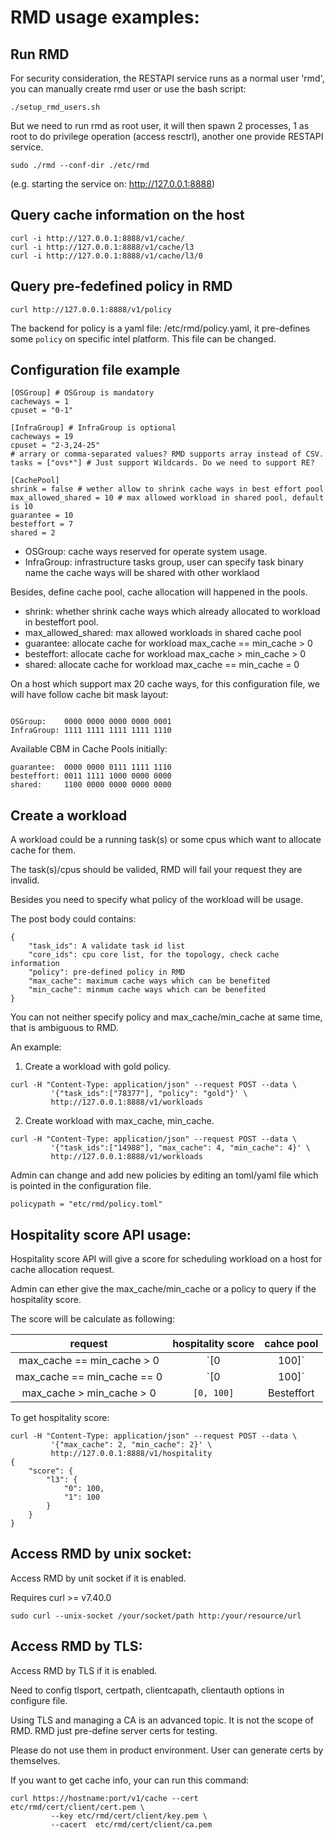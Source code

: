 # RMD usage examples:

## Run RMD

For security consideration, the RESTAPI service runs as a normal user 'rmd',
you can manually create rmd user or use the bash script:

```
./setup_rmd_users.sh
```

But we need to run rmd as root user, it will then spawn 2 processes, 1 as
root to do privilege operation (access resctrl), another one provide RESTAPI
service.

```
sudo ./rmd --conf-dir ./etc/rmd
```

(e.g. starting the service on: http://127.0.0.1:8888)`
`
## Query cache information on the host

```
curl -i http://127.0.0.1:8888/v1/cache/
curl -i http://127.0.0.1:8888/v1/cache/l3
curl -i http://127.0.0.1:8888/v1/cache/l3/0
```

## Query pre-fedefined policy in RMD

```
curl http://127.0.0.1:8888/v1/policy
```

The backend for policy is a yaml file: /etc/rmd/policy.yaml, it pre-defines
some `policy` on specific intel platform. This file can be changed.


## Configuration file example

```
[OSGroup] # OSGroup is mandatory
cacheways = 1
cpuset = "0-1"

[InfraGroup] # InfraGroup is optional
cacheways = 19
cpuset = "2-3,24-25"
# arrary or comma-separated values? RMD supports array instead of CSV.
tasks = ["ovs*"] # Just support Wildcards. Do we need to support RE?

[CachePool]
shrink = false # wether allow to shrink cache ways in best effort pool
max_allowed_shared = 10 # max allowed workload in shared pool, default is 10
guarantee = 10
besteffort = 7
shared = 2
```

- OSGroup: cache ways reserved for operate system usage.
- InfraGroup: infrastructure tasks group, user can specify task binary name
              the cache ways will be shared with other worklaod

Besides, define cache pool, cache allocation will happened in the pools.

- shrink: whether shrink cache ways which already allocated to workload in
          besteffort pool.
- max_allowed_shared: max allowed workloads in shared cache pool
- guarantee: allocate cache for workload max_cache == min_cache > 0
- besteffort: allocate cache for workload max_cache > min_cache > 0
- shared: allocate cache for workload max_cache == min_cache = 0

On a host which support max 20 cache ways, for this configuration file,
we will have follow cache bit mask layout:

```

OSGroup:    0000 0000 0000 0000 0001
InfraGroup: 1111 1111 1111 1111 1110
```
Available CBM in Cache Pools initially:
```
guarantee:  0000 0000 0111 1111 1110
besteffort: 0011 1111 1000 0000 0000
shared:     1100 0000 0000 0000 0000
```

## Create a workload

A workload could be a running task(s) or some cpus which want to allocate
cache for them.

The task(s)/cpus should be valided, RMD will fail your request they are
invalid.

Besides you need to specify what policy of the workload will be usage.

The post body could contains:

```
{
    "task_ids": A validate task id list
    "core_ids": cpu core list, for the topology, check cache information
    "policy": pre-defined policy in RMD
    "max_cache": maximum cache ways which can be benefited
    "min_cache": minmum cache ways which can be benefited
}
```

You can not neither specify policy and max_cache/min_cache at same time, that
is ambiguous to RMD.

An example:

1) Create a workload with gold policy.

```
curl -H "Content-Type: application/json" --request POST --data \
         '{"task_ids":["78377"], "policy": "gold"}' \
         http://127.0.0.1:8888/v1/workloads
```

2) Create workload with max_cache, min_cache.

```
curl -H "Content-Type: application/json" --request POST --data \
         '{"task_ids":["14988"], "max_cache": 4, "min_cache": 4}' \
         http://127.0.0.1:8888/v1/workloads
```

Admin can change and add new policies by editing an toml/yaml file which is
pointed in the configuration file.

```
policypath = "etc/rmd/policy.toml"
```

## Hospitality score API usage:

Hospitality score API will give a score for scheduling workload on a host for
cache allocation request.

Admin can ether give the max_cache/min_cache or a policy to query if the
hospitality score.

The score will be calculate as following:

| request | hospitality score | cahce pool |
| :-----: | :---------------: | :--------: |
| max_cache == min_cache > 0 | `[0 | 100]` | Guarantee |
| max_cache == min_cache == 0 | `[0 | 100]` | Shared |
| max_cache > min_cache > 0 |  `[0, 100]` | Besteffort |


To get hospitality score:

```
curl -H "Content-Type: application/json" --request POST --data \
         '{"max_cache": 2, "min_cache": 2}' \
         http://127.0.0.1:8888/v1/hospitality
{
    "score": {
        "l3": {
            "0": 100,
            "1": 100
        }
    }
}
```

## Access RMD by unix socket:

Access RMD by unit socket if it is enabled.

Requires curl >= v7.40.0
```
sudo curl --unix-socket /your/socket/path http:/your/resource/url
```

## Access RMD by TLS:

Access RMD by TLS if it is enabled.

Need to config tlsport, certpath, clientcapath, clientauth options in
configure file.

Using TLS and managing a CA is an advanced topic. It is not the scope of RMD.
RMD just pre-define server certs for testing.

Please do not use them in product environment.
User can generate certs by themselves.

If you want to get cache info, your can run this command:
```
curl https://hostname:port/v1/cache --cert etc/rmd/cert/client/cert.pem \
         --key etc/rmd/cert/client/key.pem \
         --cacert  etc/rmd/cert/client/ca.pem
```

